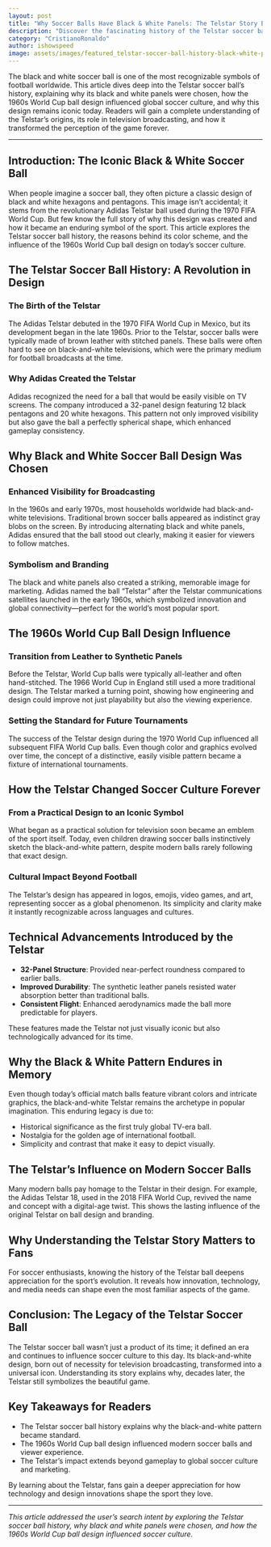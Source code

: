 ```yaml
---
layout: post
title: "Why Soccer Balls Have Black & White Panels: The Telstar Story Explained"
description: "Discover the fascinating history of the Telstar soccer ball and why black and white panels became the iconic design during the 1960s World Cup."
category: "CristianoRonaldo"
author: ishowspeed
image: assets/images/featured_telstar-soccer-ball-history-black-white-panels.webp
---
```


The black and white soccer ball is one of the most recognizable symbols of football worldwide. This article dives deep into the Telstar soccer ball’s history, explaining why its black and white panels were chosen, how the 1960s World Cup ball design influenced global soccer culture, and why this design remains iconic today. Readers will gain a complete understanding of the Telstar’s origins, its role in television broadcasting, and how it transformed the perception of the game forever.

---

## Introduction: The Iconic Black & White Soccer Ball

When people imagine a soccer ball, they often picture a classic design of black and white hexagons and pentagons. This image isn’t accidental; it stems from the revolutionary Adidas Telstar ball used during the 1970 FIFA World Cup. But few know the full story of why this design was created and how it became an enduring symbol of the sport. This article explores the Telstar soccer ball history, the reasons behind its color scheme, and the influence of the 1960s World Cup ball design on today’s soccer culture.

## The Telstar Soccer Ball History: A Revolution in Design

### The Birth of the Telstar

The Adidas Telstar debuted in the 1970 FIFA World Cup in Mexico, but its development began in the late 1960s. Prior to the Telstar, soccer balls were typically made of brown leather with stitched panels. These balls were often hard to see on black-and-white televisions, which were the primary medium for football broadcasts at the time.

### Why Adidas Created the Telstar

Adidas recognized the need for a ball that would be easily visible on TV screens. The company introduced a 32-panel design featuring 12 black pentagons and 20 white hexagons. This pattern not only improved visibility but also gave the ball a perfectly spherical shape, which enhanced gameplay consistency.

## Why Black and White Soccer Ball Design Was Chosen

### Enhanced Visibility for Broadcasting

In the 1960s and early 1970s, most households worldwide had black-and-white televisions. Traditional brown soccer balls appeared as indistinct gray blobs on the screen. By introducing alternating black and white panels, Adidas ensured that the ball stood out clearly, making it easier for viewers to follow matches.

### Symbolism and Branding

The black and white panels also created a striking, memorable image for marketing. Adidas named the ball “Telstar” after the Telstar communications satellites launched in the early 1960s, which symbolized innovation and global connectivity—perfect for the world’s most popular sport.

## The 1960s World Cup Ball Design Influence

### Transition from Leather to Synthetic Panels

Before the Telstar, World Cup balls were typically all-leather and often hand-stitched. The 1966 World Cup in England still used a more traditional design. The Telstar marked a turning point, showing how engineering and design could improve not just playability but also the viewing experience.

### Setting the Standard for Future Tournaments

The success of the Telstar design during the 1970 World Cup influenced all subsequent FIFA World Cup balls. Even though color and graphics evolved over time, the concept of a distinctive, easily visible pattern became a fixture of international tournaments.

## How the Telstar Changed Soccer Culture Forever

### From a Practical Design to an Iconic Symbol

What began as a practical solution for television soon became an emblem of the sport itself. Today, even children drawing soccer balls instinctively sketch the black-and-white pattern, despite modern balls rarely following that exact design.

### Cultural Impact Beyond Football

The Telstar’s design has appeared in logos, emojis, video games, and art, representing soccer as a global phenomenon. Its simplicity and clarity make it instantly recognizable across languages and cultures.

## Technical Advancements Introduced by the Telstar

* **32-Panel Structure**: Provided near-perfect roundness compared to earlier balls.
* **Improved Durability**: The synthetic leather panels resisted water absorption better than traditional balls.
* **Consistent Flight**: Enhanced aerodynamics made the ball more predictable for players.

These features made the Telstar not just visually iconic but also technologically advanced for its time.

## Why the Black & White Pattern Endures in Memory

Even though today’s official match balls feature vibrant colors and intricate graphics, the black-and-white Telstar remains the archetype in popular imagination. This enduring legacy is due to:

* Historical significance as the first truly global TV-era ball.
* Nostalgia for the golden age of international football.
* Simplicity and contrast that make it easy to depict visually.

## The Telstar’s Influence on Modern Soccer Balls

Many modern balls pay homage to the Telstar in their design. For example, the Adidas Telstar 18, used in the 2018 FIFA World Cup, revived the name and concept with a digital-age twist. This shows the lasting influence of the original Telstar on ball design and branding.

## Why Understanding the Telstar Story Matters to Fans

For soccer enthusiasts, knowing the history of the Telstar ball deepens appreciation for the sport’s evolution. It reveals how innovation, technology, and media needs can shape even the most familiar aspects of the game.

## Conclusion: The Legacy of the Telstar Soccer Ball

The Telstar soccer ball wasn’t just a product of its time; it defined an era and continues to influence soccer culture to this day. Its black-and-white design, born out of necessity for television broadcasting, transformed into a universal icon. Understanding its story explains why, decades later, the Telstar still symbolizes the beautiful game.

## Key Takeaways for Readers

* The Telstar soccer ball history explains why the black-and-white pattern became standard.
* The 1960s World Cup ball design influenced modern soccer balls and viewer experience.
* The Telstar’s impact extends beyond gameplay to global soccer culture and marketing.

By learning about the Telstar, fans gain a deeper appreciation for how technology and design innovations shape the sport they love.

---

*This article addressed the user’s search intent by exploring the Telstar soccer ball history, why black and white panels were chosen, and how the 1960s World Cup ball design influenced soccer culture.*
